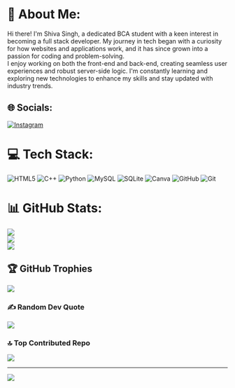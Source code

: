 # 💫 About Me:
Hi there! I'm Shiva Singh, a dedicated BCA student with a keen interest in becoming a full stack developer. My journey in tech began with a curiosity for how websites and applications work, and it has since grown into a passion for coding and problem-solving.<br>I enjoy working on both the front-end and back-end, creating seamless user experiences and robust server-side logic. I'm constantly learning and exploring new technologies to enhance my skills and stay updated with industry trends.


## 🌐 Socials:
[![Instagram](https://img.shields.io/badge/Instagram-%23E4405F.svg?logo=Instagram&logoColor=white)](https://instagram.com/https://www.instagram.com/im_siva103/) 

# 💻 Tech Stack:
![HTML5](https://img.shields.io/badge/html5-%23E34F26.svg?style=for-the-badge&logo=html5&logoColor=white) ![C++](https://img.shields.io/badge/c++-%2300599C.svg?style=for-the-badge&logo=c%2B%2B&logoColor=white) ![Python](https://img.shields.io/badge/python-3670A0?style=for-the-badge&logo=python&logoColor=ffdd54) ![MySQL](https://img.shields.io/badge/mysql-4479A1.svg?style=for-the-badge&logo=mysql&logoColor=white) ![SQLite](https://img.shields.io/badge/sqlite-%2307405e.svg?style=for-the-badge&logo=sqlite&logoColor=white) ![Canva](https://img.shields.io/badge/Canva-%2300C4CC.svg?style=for-the-badge&logo=Canva&logoColor=white) ![GitHub](https://img.shields.io/badge/github-%23121011.svg?style=for-the-badge&logo=github&logoColor=white) ![Git](https://img.shields.io/badge/git-%23F05033.svg?style=for-the-badge&logo=git&logoColor=white)
# 📊 GitHub Stats:
![](https://github-readme-stats.vercel.app/api?username=imshiva103&theme=monokai&hide_border=false&include_all_commits=true&count_private=true)<br/>
![](https://github-readme-streak-stats.herokuapp.com/?user=imshiva103&theme=monokai&hide_border=false)<br/>
![](https://github-readme-stats.vercel.app/api/top-langs/?username=imshiva103&theme=monokai&hide_border=false&include_all_commits=true&count_private=true&layout=compact)

## 🏆 GitHub Trophies
![](https://github-profile-trophy.vercel.app/?username=imshiva103&theme=dracula&no-frame=false&no-bg=true&margin-w=4)

### ✍️ Random Dev Quote
![](https://quotes-github-readme.vercel.app/api?type=vetical&theme=merko)

### 🔝 Top Contributed Repo
![](https://github-contributor-stats.vercel.app/api?username=imshiva103&limit=5&theme=dark&combine_all_yearly_contributions=true)

---
[![](https://visitcount.itsvg.in/api?id=imshiva103&icon=9&color=9)](https://visitcount.itsvg.in)

<!-- Proudly created with GPRM ( https://gprm.itsvg.in ) -->
